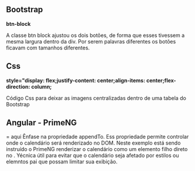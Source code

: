 

<h2>Bootstrap</h2>

<p><strong>btn-block</strong></p>
<p>A classe btn block ajustou os dois botões, de forma que esses tivessem a mesma largura dentro da div. Por serem palavras diferentes os botões ficavam com tamanhos diferentes.</p>

<h2>Css</h2>
<p><strong>style="display: flex;justify-content: center;align-items: center;flex-direction: column;</strong></p>
<p>Código Css para deixar as imagens centralizadas dentro de uma tabela do <emph>Bootstrap</emph></p>


<h2>Angular - PrimeNG</h2>

<p><strong> <p-calendar [(ngModel)]="date" appendTo="body"></p-calendar></strong> = aqui Ênfase na propriedade appendTo. Ess propriedade permite controlar onde o calendário será renderizado no DOM. Neste exemplo está sendo instruído o PrimeNG renderizar o calendário como um elemento filho direto no <body>. Yécnica útil para evitar que o calendário seja afetado por estilos ou elemntos pai que possam limitar sua exibição.</p>



